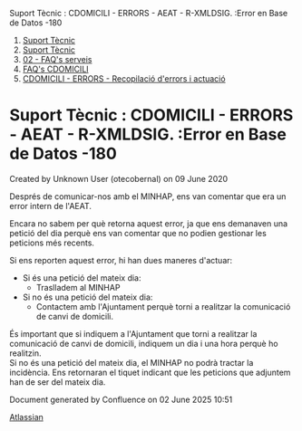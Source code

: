Suport Tècnic : CDOMICILI - ERRORS - AEAT - R-XMLDSIG. :Error en Base de Datos -180  

1.  [Suport Tècnic](index.html)
2.  [Suport Tècnic](13893782.html)
3.  [02 - FAQ's serveis](26313393.html)
4.  [FAQ's CDOMICILI](28705548.html)
5.  [CDOMICILI - ERRORS - Recopilació d'errors i actuació](36340023.html)

Suport Tècnic : CDOMICILI - ERRORS - AEAT - R-XMLDSIG. :Error en Base de Datos -180
===================================================================================

Created by Unknown User (otecobernal) on 09 June 2020

Després de comunicar-nos amb el MINHAP, ens van comentar que era un error intern de l'AEAT.

Encara no sabem per què retorna aquest error, ja que ens demanaven una petició del dia perquè ens van comentar que no podien gestionar les peticions més recents.

Si ens reporten aquest error, hi han dues maneres d'actuar:

*   Si és una petició del mateix dia:
    *   Traslladem al MINHAP
*   Si no és una petició del mateix dia:
    *   Contactem amb l'Ajuntament perquè torni a realitzar la comunicació de canvi de domicili.

És important que si indiquem a l'Ajuntament que torni a realitzar la comunicació de canvi de domicili, indiquem un dia i una hora perquè ho realitzin.  
Si no és una petició del mateix dia, el MINHAP no podrà tractar la incidència. Ens retornaran el tiquet indicant que les peticions que adjuntem han de ser del mateix dia.

Document generated by Confluence on 02 June 2025 10:51

[Atlassian](http://www.atlassian.com/)